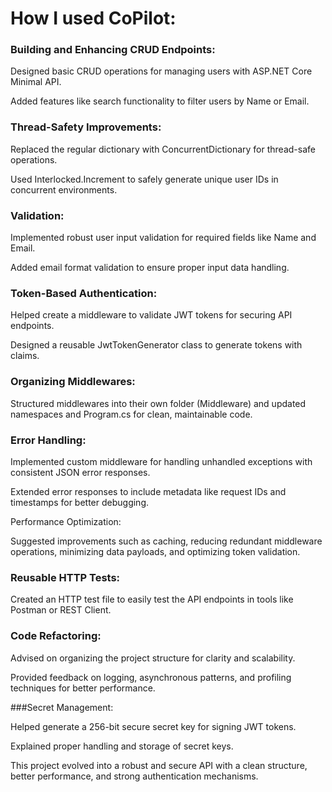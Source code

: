 # How I used CoPilot:

### Building and Enhancing CRUD Endpoints:

Designed basic CRUD operations for managing users with ASP.NET Core Minimal API.

Added features like search functionality to filter users by Name or Email.

### Thread-Safety Improvements:

Replaced the regular dictionary with ConcurrentDictionary for thread-safe operations.

Used Interlocked.Increment to safely generate unique user IDs in concurrent environments.

### Validation:

Implemented robust user input validation for required fields like Name and Email.

Added email format validation to ensure proper input data handling.

### Token-Based Authentication:

Helped create a middleware to validate JWT tokens for securing API endpoints.

Designed a reusable JwtTokenGenerator class to generate tokens with claims.

### Organizing Middlewares:

Structured middlewares into their own folder (Middleware) and updated namespaces and Program.cs for clean, maintainable code.

### Error Handling:

Implemented custom middleware for handling unhandled exceptions with consistent JSON error responses.

Extended error responses to include metadata like request IDs and timestamps for better debugging.

Performance Optimization:

Suggested improvements such as caching, reducing redundant middleware operations, minimizing data payloads, and optimizing token validation.

### Reusable HTTP Tests:

Created an HTTP test file to easily test the API endpoints in tools like Postman or REST Client.

### Code Refactoring:

Advised on organizing the project structure for clarity and scalability.

Provided feedback on logging, asynchronous patterns, and profiling techniques for better performance.

###Secret Management:

Helped generate a 256-bit secure secret key for signing JWT tokens.

Explained proper handling and storage of secret keys.

This project evolved into a robust and secure API with a clean structure, better performance, and strong authentication mechanisms.
